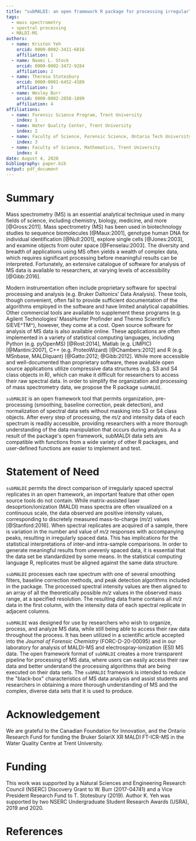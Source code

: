 ```yaml
---
title: "subMALDI: an open framework R package for processing irregularly-spaced mass spectrometry data"
tags:
  - mass spectrometry
  - spectral processing
  - MALDI-MS
authors: 
  - name: Kristen Yeh
    orcid: 0000-0002-3411-6816
    affiliation: 1
  - name: Naomi L. Stock
    orcid: 0000-0002-3472-9284
    affiliation: 2
  - name: Theresa Stotesbury
    orcid: 0000-0001-6452-4389
    affiliation: 3
  - name: Wesley Burr
    orcid: 0000-0002-2058-1899
    affiliation: 4
affiliations:
  - name: Forensic Science Program, Trent University
    index: 1
  - name: Water Quality Center, Trent University
    index: 2
  - name: Faculty of Science, Forensic Science, Ontario Tech University
    index: 3
  - name: Faculty of Science, Mathematics, Trent University
    index: 4
date: August 4, 2020
bibliography: paper.bib
output: pdf_document
---
```



# Summary

Mass spectrometry (MS) is an essential analytical technique used in many fields of science, including chemistry, biology, medicine, and more [@Gross:2011]. Mass spectrometry (MS) has been used in biotechnology studies to sequence biomolecules [@Maux:2001], genotype human DNA for individual identification [@Null:2001], explore single cells [@Jones:2003], and examine objects from outer space [@Fenselau:2003]. The diversity and breadth of applications using MS often yields a wealth of complex data, which requires significant processing before meaningful results can be interpreted. Fortunately, an extensive catalogue of software for analysis of MS data is available to researchers, at varying levels of accessibility [@Gibb:2016].

Modern instrumentation often include proprietary software for spectral processing and analysis (e.g. Bruker Daltonics’ Data Analysis). These tools, though convenient, often fail to provide sufficient documentation of the algorithms employed in the software and have limited analytical capabilities. Other commercial tools are available to supplement these programs (e.g. Agilent Technologies’ MassHunter Profinder and Thermo Scientific’s SIEVE^TM^), however, they come at a cost.  Open source software for analysis of MS data is also available online. These applications are often implemented in a variety of statistical computing languages, including Python (e.g. pyOpenMS) [@Rost:2014], Matlab (e.g. LIMPIC) [@Mantini:2007], C++ (e.g. ProteoWizard) [@Chambers:2012] and R (e.g. MSnbase, MALDIquant) [@Gatto:2012; @Gibb:2012]. While more accessible and well-documented than proprietary software, these available open source applications utilize compressive data structures (e.g. S3 and S4 class objects in R), which can make it difficult for researchers to access their raw spectral data. In order to simplify the organization and processing of mass spectrometry data, we propose the R package `subMALDI`.

`subMALDI` is an open framework tool that permits organization, pre-processing (smoothing, baseline correction, peak detection), and normalization of spectral data sets without masking into S3 or S4 class objects. After every step of processing, the *m/z* and intensity data of each spectrum is readily accessible, providing researchers with a more thorough understanding of the data manipulation that occurs during analysis. As a result of the package's open framework, subMALDI data sets are compatible with functions from a wide variety of other R packages, and user-defined functions are easier to implement and test.

# Statement of Need

`subMALDI` permits the direct comparison of irregularly spaced spectral replicates in an open framework, an important feature that other open source tools do not contain. While matrix-assisted laser desoprtion/ionization (MALDI) mass spectra are often visualized on a continuous scale, the data observed are positive intensity values, corresponding to discretely measured mass-to-charge (*m/z*) values [@Stanford:2016]. When spectral replicates are acquired of a sample, there is variation in the number and value of *m/z* responses with accompanying peaks, resulting in irregularly spaced data. This has implications for the statistical interpretations of inter-and intra-sample comparisons. In order to generate meaningful results from unevenly spaced data, it is essential that the data set be standardized by some means. In the statistical computing language R, replicates must be aligned against the same data structure. 

`subMALDI` processes each raw spectrum with one of several smoothing filters, baseline correction methods, and peak detection algorithms included in the package. The processed spectral intensity values are then aligned to an array of all the theoretically possible *m/z* values in the observed mass range, at a specified resolution. The resulting data frame contains all *m/z* data in the first column, with the intensity data of each spectral replicate in adjacent columns.

`subMALDI` was designed for use by researchers who wish to organize, process, and analyze MS data, while still being able to access their raw data throughout the process. It has been utilized in a scientific article accepted into the *Journal of Forensic Chemistry* (FORC-D-20-00095) and in our laboratory for analysis of MALDI-MS and electrospray-ionization (ESI) MS data. The open framework format of `subMALDI` creates a more transparent pipeline for processing of MS data, where users can easily access their raw data and better understand the processing algorithms that are being executed on their data sets. The `subMALDI` framework is intended to reduce the "black-box" characteristics of MS data analysis and assist students and researchers in obtaining a more thorough understanding of MS and the complex, diverse data sets that it is used to produce.

# Acknowledgement

We are grateful to the Canadian Foundation for Innovation, and the Ontario Research Fund for funding the Bruker SolariX XR MALDI FT-ICR-MS in the Water Quality Centre at Trent University.

# Funding

This work was supported by a Natural Sciences and Engineering Research Council (NSERC) Discovery Grant to W. Burr (2017-04741) and a Vice President Research Fund to T. Stotesbury (2019). Author K. Yeh was supported by two NSERC Undergraduate Student Research Awards (USRA), 2019 and 2020.

# References
